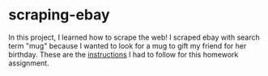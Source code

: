 # scraping-ebay

In this project, I learned how to scrape the web! I scraped ebay with search term "mug" because I wanted to look for a mug to gift my friend for her birthday.
These are the [instructions](https://github.com/mikeizbicki/cmc-csci040/tree/2020fall/hw_04) I had to follow for this homework assignment.
